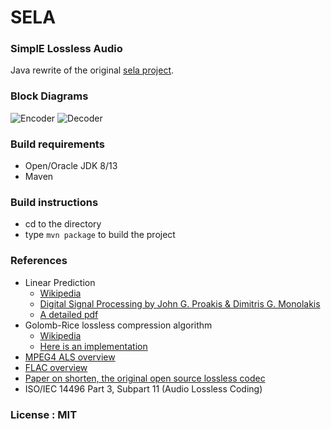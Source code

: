 # SELA
### SimplE Lossless Audio
Java rewrite of the original [sela project](https://github.com/sahaRatul/sela).

### Block Diagrams
![Encoder](https://cloud.githubusercontent.com/assets/12273725/8868411/c24585e6-31f5-11e5-937a-e3c11c632704.png)
![Decoder](https://cloud.githubusercontent.com/assets/12273725/8868418/cbb6a1dc-31f5-11e5-91f6-8290766baa34.png)

### Build requirements
- Open/Oracle JDK 8/13
- Maven

### Build instructions
- cd to the directory
- type ```mvn package``` to build the project

### References
- Linear Prediction
  - [Wikipedia](https://en.wikipedia.org/wiki/Linear_prediction)
  - [Digital Signal Processing by John G. Proakis & Dimitris G. Monolakis](http://www.amazon.com/Digital-Signal-Processing-4th-Edition/dp/0131873741)
  - [A detailed pdf](http://www.ece.ucsb.edu/Faculty/Rabiner/ece259/digital%20speech%20processing%20course/lectures_new/Lecture%2013_winter_2012_6tp.pdf)
- Golomb-Rice lossless compression algorithm
  - [Wikipedia](https://en.wikipedia.org/wiki/Golomb_coding)
  - [Here is an implementation](http://michael.dipperstein.com/rice/index.html)
- [MPEG4 ALS overview](http://elvera.nue.tu-berlin.de/files/1216Liebchen2009.pdf)
- [FLAC overview](https://xiph.org/flac/documentation_format_overview.html)
- [Paper on shorten, the original open source lossless codec](ftp://svr-ftp.eng.cam.ac.uk/pub/reports/robinson_tr156.ps.Z)
- ISO/IEC 14496 Part 3, Subpart 11 (Audio Lossless Coding)

### License : MIT